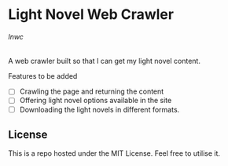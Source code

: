 # Light Novel Web Crawler
###### lnwc
A web crawler built so that I can get my light novel content.

Features to be added
- [ ] Crawling the page and returning the content
- [ ] Offering light novel options available in the site
- [ ] Downloading the light novels in different formats.

## License
This is a repo hosted under the MIT License. Feel free to utilise it.
